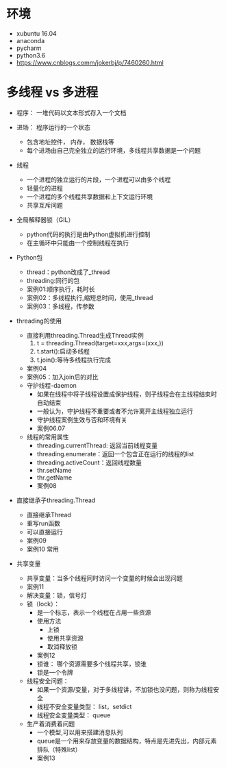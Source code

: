# 环境
- xubuntu 16.04
- anaconda
- pycharm
- python3.6
- https://www.cnblogs.comm/jokerbj/p/7460260.html

# 多线程 vs 多进程
- 程序： 一堆代码以文本形式存入一个文档
- 进场： 程序运行的一个状态
    - 包含地址控件， 内存， 数据栈等
    - 每个进场由自己完全独立的运行环境，多线程共享数据是一个问题
- 线程
    - 一个进程的独立运行的片段，一个进程可以由多个线程
    - 轻量化的进程
    - 一个进程的多个线程共享数据和上下文运行环境
    - 共享互斥问题
- 全局解释器锁（GIL）
    - python代码的执行是由Python虚拟机进行控制
    - 在主循环中只能由一个控制线程在执行

- Python包
    - thread：python改成了_thread
    - threading:同行的包
    - 案例01:顺序执行，耗时长
    - 案例02：多线程执行,缩短总时间，使用_thread
    - 案例03：多线程，传参数

- threading的使用
    - 直接利用threading.Thread生成Thread实例
        1. t = threading.Thread(target=xxx,args=(xxx,))
        2. t.start():启动多线程
        3. t.join():等待多线程执行完成
    - 案例04
    - 案例05：加入join后的对比
    - 守护线程-daemon
        - 如果在线程中将子线程设置成保护线程，则子线程会在主线程结束时自动结束
        - 一般认为，守护线程不重要或者不允许离开主线程独立运行
        - 守护线程案例生效与否和环境有关
        - 案例06.07
    - 线程的常用属性
        - threading.currentThread: 返回当前线程变量
        - threading.enumerate：返回一个包含正在运行的线程的list
        - threading.activeCount：返回线程数量
        - thr.setName
        - thr.getName
        - 案例08
- 直接继承子threading.Thread
    - 直接继承Thread
    - 重写run函数
    - 可以直接运行
    - 案例09
    - 案例10 常用
- 共享变量
    - 共享变量：当多个线程同时访问一个变量的时候会出现问题
    - 案例11
    - 解决变量：锁，信号灯
    - 锁（lock）：
        - 是一个标志，表示一个线程在占用一些资源
        - 使用方法
            - 上锁
            - 使用共享资源
            - 取消释放锁
        - 案例12
        - 锁谁： 哪个资源需要多个线程共享，锁谁
        - 锁是一个令牌
    - 线程安全问题：
        - 如果一个资源/变量，对于多线程讲，不加锁也没问题，则称为线程安全
        - 线程不安全变量类型： list，setdict
        - 线程安全变量类型： queue
    - 生产着消费着问题
        - 一个模型,可以用来搭建消息队列
        - queue是一个用来存放变量的数据结构，特点是先进先出，内部元素排队（特殊list）
        - 案例13